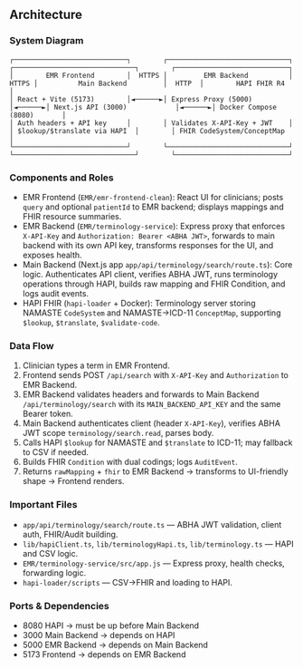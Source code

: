 ## Architecture

### System Diagram
```
┌────────────────────────────┐        ┌──────────────────────────────┐        ┌──────────────────────────────┐        ┌────────────────────────────┐
│        EMR Frontend        │  HTTPS │         EMR Backend          │  HTTPS │          Main Backend         │  HTTP  │        HAPI FHIR R4         │
│ React + Vite (5173)        │◄──────►│ Express Proxy (5000)         │◄──────►│ Next.js API (3000)            │◄──────►│ Docker Compose (8080)       │
│ Auth headers + API key     │        │ Validates X-API-Key + JWT    │        │ $lookup/$translate via HAPI  │        │ FHIR CodeSystem/ConceptMap  │
└────────────────────────────┘        └──────────────────────────────┘        └──────────────────────────────┘        └────────────────────────────┘
```

### Components and Roles
- EMR Frontend (`EMR/emr-frontend-clean`): React UI for clinicians; posts `query` and optional `patientId` to EMR backend; displays mappings and FHIR resource summaries.
- EMR Backend (`EMR/terminology-service`): Express proxy that enforces `X-API-Key` and `Authorization: Bearer <ABHA JWT>`, forwards to main backend with its own API key, transforms responses for the UI, and exposes health.
- Main Backend (Next.js app `app/api/terminology/search/route.ts`): Core logic. Authenticates API client, verifies ABHA JWT, runs terminology operations through HAPI, builds raw mapping and FHIR Condition, and logs audit events.
- HAPI FHIR (`hapi-loader` + Docker): Terminology server storing NAMASTE `CodeSystem` and NAMASTE→ICD-11 `ConceptMap`, supporting `$lookup`, `$translate`, `$validate-code`.

### Data Flow
1. Clinician types a term in EMR Frontend.
2. Frontend sends POST `/api/search` with `X-API-Key` and `Authorization` to EMR Backend.
3. EMR Backend validates headers and forwards to Main Backend `/api/terminology/search` with its `MAIN_BACKEND_API_KEY` and the same Bearer token.
4. Main Backend authenticates client (header `X-API-Key`), verifies ABHA JWT scope `terminology/search.read`, parses body.
5. Calls HAPI `$lookup` for NAMASTE and `$translate` to ICD-11; may fallback to CSV if needed.
6. Builds FHIR `Condition` with dual codings; logs `AuditEvent`.
7. Returns `rawMapping` + `fhir` to EMR Backend → transforms to UI-friendly shape → Frontend renders.

### Important Files
- `app/api/terminology/search/route.ts` — ABHA JWT validation, client auth, FHIR/Audit building.
- `lib/hapiClient.ts`, `lib/terminologyHapi.ts`, `lib/terminology.ts` — HAPI and CSV logic.
- `EMR/terminology-service/src/app.js` — Express proxy, health checks, forwarding logic.
- `hapi-loader/scripts` — CSV→FHIR and loading to HAPI.

### Ports & Dependencies
- 8080 HAPI → must be up before Main Backend
- 3000 Main Backend → depends on HAPI
- 5000 EMR Backend → depends on Main Backend
- 5173 Frontend → depends on EMR Backend


